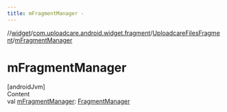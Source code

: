 ```yaml
---
title: mFragmentManager -
---
```

//[widget](../../index.md)/[com.uploadcare.android.widget.fragment](../index.md)/[UploadcareFilesFragment](index.md)/[mFragmentManager](m-fragment-manager.md)



# mFragmentManager  
[androidJvm]  
Content  
val [mFragmentManager](m-fragment-manager.md): [FragmentManager](https://developer.android.com/reference/kotlin/androidx/fragment/app/FragmentManager.html)  



